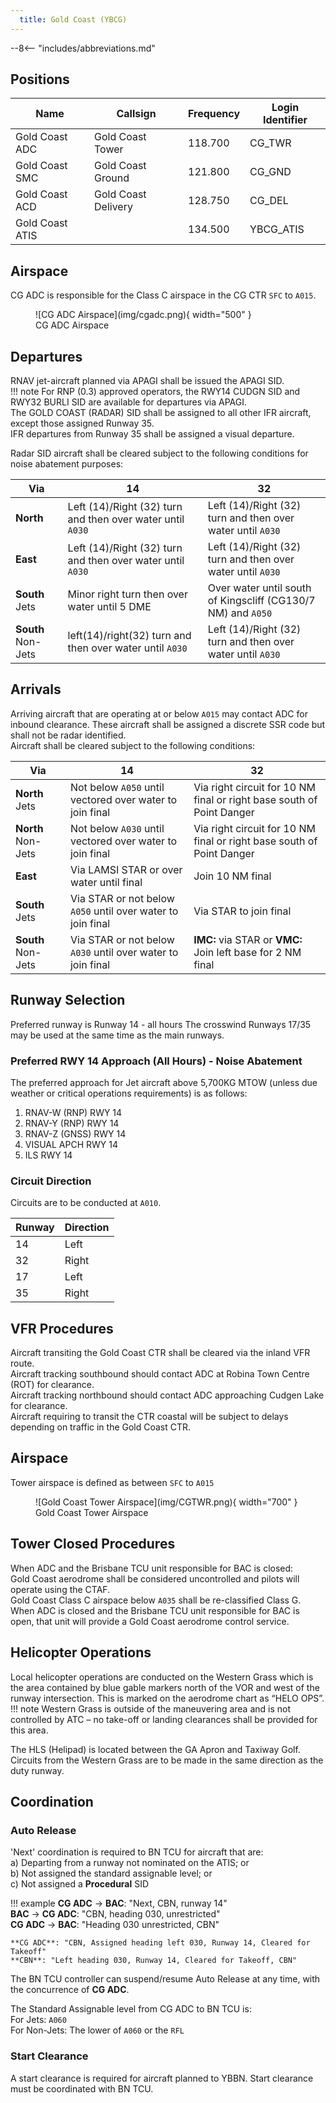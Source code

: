 ```yaml
---
  title: Gold Coast (YBCG)
---
```


--8<-- "includes/abbreviations.md"

## Positions
| Name               | Callsign       | Frequency        | Login Identifier                         |
| ------------------ | -------------- | ---------------- | ---------------------------------------- |
| Gold Coast ADC | Gold Coast Tower   | 118.700       | CG_TWR                       |
| Gold Coast SMC | Gold Coast Ground  | 121.800       | CG_GND                       |
| Gold Coast ACD | Gold Coast Delivery | 128.750       | CG_DEL                       |
| Gold Coast ATIS    |                        | 134.500          | YBCG_ATIS                        |

## Airspace
CG ADC is responsible for the Class C airspace in the CG CTR `SFC` to `A015`.

<figure markdown>
![CG ADC Airspace](img/cgadc.png){ width="500" }
  <figcaption>CG ADC Airspace</figcaption>
</figure>

## Departures
RNAV jet-aircraft planned via APAGI shall be issued the APAGI SID.  
!!! note
    For RNP (0.3) approved operators, the RWY14 CUDGN SID and RWY32 BURLI SID are available for departures via APAGI.  
The GOLD COAST (RADAR) SID shall be assigned to all other IFR aircraft, except those assigned Runway 35.  
IFR departures from Runway 35 shall be assigned a visual departure.  

Radar SID aircraft shall be cleared subject to the following conditions for noise abatement purposes:

| Via             | 14      | 32       |
| ------------------ | -------------- | ---------------- |
|  **North**   |   Left (14)/Right (32) turn and then over water until `A030`    | Left (14)/Right (32) turn and then over water until `A030` |
|  **East**   |   Left (14)/Right (32) turn and then over water until `A030`      | Left (14)/Right (32) turn and then over water until `A030` |
|  **South** Jets   |   Minor right turn then over water until 5 DME   |    Over water until south of Kingscliff (CG130/7 NM) and `A050`    |
|  **South** Non-Jets  |    left(14)/right(32) turn and then over water until `A030`     |Left (14)/Right (32) turn and then over water until `A030`  |


## Arrivals
Arriving aircraft that are operating at or below `A015` may contact ADC for inbound clearance. These aircraft shall be assigned a discrete SSR code but shall not be radar identified.  
Aircraft shall be cleared subject to the following conditions:

| Via             | 14      | 32       |
| ------------------ | -------------- | ---------------- |
|  **North** Jets   |  Not below `A050` until vectored over water to join final    | Via right circuit for 10 NM final or right base south of Point Danger  |
|  **North** Non-Jets   |   Not below `A030` until vectored over water to join final   | Via right circuit for 10 NM final or right base south of Point Danger  |
|  **East**   |   Via LAMSI STAR or over water until final   |    Join 10 NM final   |
|  **South** Jets   |    Via STAR or not below `A050` until over water to join final |  Via STAR to join final  |
|  **South** Non-Jets   |    Via STAR or not below `A030` until over water to join final |  **IMC:** via STAR or **VMC:** Join left base for 2 NM final |

## Runway Selection
Preferred runway is Runway 14 - all hours
The crosswind Runways 17/35 may be used at the same time as the main runways.

### Preferred RWY 14 Approach (All Hours) - Noise Abatement
The preferred approach for Jet aircraft above 5,700KG MTOW (unless due weather or critical operations requirements) is as follows:  
<ol><li>RNAV-W (RNP) RWY 14</li><li>RNAV-Y (RNP) RWY 14</li><li>RNAV-Z (GNSS) RWY 14</li><li>VISUAL APCH RWY 14</li><li>ILS RWY 14</li></ol>

### Circuit Direction
Circuits are to be conducted at `A010`.  

| Runway               | Direction       |
| ------------------ | -------------- |
| 14 | Left  |
| 32 | Right  |
| 17 | Left | 
| 35 | Right    | 

## VFR Procedures

Aircraft transiting the Gold Coast CTR shall be cleared via the inland VFR route.  
Aircraft tracking southbound should contact ADC at Robina Town Centre (ROT) for clearance.  
Aircraft tracking northbound should contact ADC approaching Cudgen Lake for clearance.  
Aircraft requiring to transit the CTR coastal will be subject to delays depending on traffic in the Gold Coast CTR.  

## Airspace
Tower airspace is defined as between `SFC` to `A015` 

<figure markdown>
![Gold Coast Tower Airspace](img/CGTWR.png){ width="700" }
  <figcaption>Gold Coast Tower Airspace</figcaption>
</figure>

## Tower Closed Procedures
When ADC and the Brisbane TCU unit responsible for BAC is closed:  
Gold Coast aerodrome shall be considered uncontrolled and pilots will operate using the CTAF.  
Gold Coast Class C airspace below `A035` shall be re-classified Class G.  
When ADC is closed and the Brisbane TCU unit responsible for BAC is open, that unit will provide a Gold Coast aerodrome control service.

## Helicopter Operations
Local helicopter operations are conducted on the Western Grass which is the area contained by blue gable markers north of the VOR and west of the runway intersection. This is marked on the aerodrome chart as “HELO OPS”.
!!! note
    Western Grass is outside of the maneuvering area and is not controlled by ATC – no take-off or landing clearances shall be provided for this area.

The HLS (Helipad) is located between the GA Apron and Taxiway Golf. 
Circuits from the Western Grass are to be made in the same direction as the duty runway.

## Coordination
### Auto Release
'Next' coordination is required to BN TCU for aircraft that are:   
  a) Departing from a runway not nominated on the ATIS; or  
  b) Not assigned the standard assignable level; or  
  c) Not assigned a **Procedural** SID

!!! example
    <span class="hotline">**CG ADC** -> **BAC**</span>: "Next, CBN, runway 14"  
    <span class="hotline">**BAC** -> **CG ADC**</span>: "CBN, heading 030, unrestricted"  
    <span class="hotline">**CG ADC** -> **BAC**</span>: "Heading 030 unrestricted, CBN"  

    **CG ADC**: "CBN, Assigned heading left 030, Runway 14, Cleared for Takeoff"  
    **CBN**: "Left heading 030, Runway 14, Cleared for Takeoff, CBN"

The BN TCU controller can suspend/resume Auto Release at any time, with the concurrence of **CG ADC**.

The Standard Assignable level from CG ADC to BN TCU is:  
For Jets: `A060`  
For Non-Jets: The lower of `A060` or the `RFL`

### Start Clearance
A start clearance is required for aircraft planned to YBBN. Start clearance must be coordinated with BN TCU.